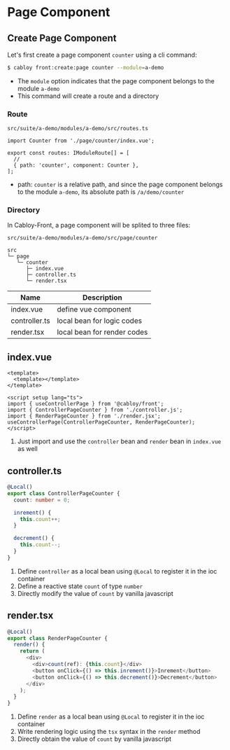 # Page Component

## Create Page Component

Let's first create a page component `counter` using a cli command:

```bash
$ cabloy front:create:page counter --module=a-demo
```

- The `module` option indicates that the page component belongs to the module `a-demo`
- This command will create a route and a directory

### Route

`src/suite/a-demo/modules/a-demo/src/routes.ts`

```typescript{1,5}
import Counter from './page/counter/index.vue';

export const routes: IModuleRoute[] = [
  //
  { path: 'counter', component: Counter },
];
```

- path: `counter` is a relative path, and since the page component belongs to the module `a-demo`, its absolute path is `/a/demo/counter`

### Directory

In Cabloy-Front, a page component will be splited to three files:

`src/suite/a-demo/modules/a-demo/src/page/counter`

```
src
└─ page
   └─ counter
      ├─ index.vue
      ├─ controller.ts
      └─ render.tsx
```

| Name          | Description                 |
| ------------- | --------------------------- |
| index.vue     | define vue component        |
| controller.ts | local bean for logic codes  |
| render.tsx    | local bean for render codes |

## index.vue

```vue
<template>
  <template></template>
</template>

<script setup lang="ts">
import { useControllerPage } from '@cabloy/front';
import { ControllerPageCounter } from './controller.js';
import { RenderPageCounter } from './render.jsx';
useControllerPage(ControllerPageCounter, RenderPageCounter);
</script>
```

1. Just import and use the `controller` bean and `render` bean in `index.vue` as well

## controller.ts

```typescript
@Local()
export class ControllerPageCounter {
  count: number = 0;

  inrement() {
    this.count++;
  }

  decrement() {
    this.count--;
  }
}
```

1. Define `controller` as a local bean using `@Local` to register it in the ioc container
2. Define a reactive state `count` of type `number`
3. Directly modify the value of `count` by vanilla javascript

## render.tsx

```typescript
@Local()
export class RenderPageCounter {
  render() {
    return (
      <div>
        <div>count(ref): {this.count}</div>
        <button onClick={() => this.inrement()}>Inrement</button>
        <button onClick={() => this.decrement()}>Decrement</button>
      </div>
    );
  }
}
```

1. Define `render` as a local bean using `@Local` to register it in the ioc container
2. Write rendering logic using the `tsx` syntax in the `render` method
3. Directly obtain the value of `count` by vanilla javascript
